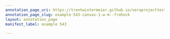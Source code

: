 ```yaml
---
annotation_page_uri: https://trentwintermeier.github.io/veraprojecttest/annotations/example-543-canvas-1-w-m--frohock.json
annotation_page_slug: example-543-canvas-1-w-m--frohock
layout: annotation_page
manifest_label: example 543

---
```

